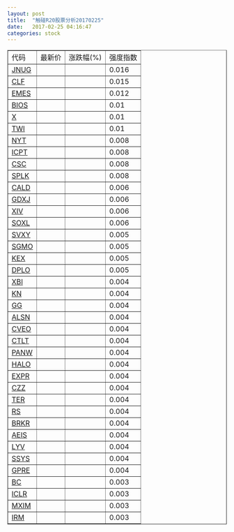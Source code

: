 ```yaml
---
layout: post
title:  "触碰R20股票分析20170225"
date:   2017-02-25 04:16:47
categories: stock
---
```

<script type="text/javascript">
var stockList = []
stockList.push('gb_jnug');
stockList.push('gb_clf');
stockList.push('gb_emes');
stockList.push('gb_bios');
stockList.push('gb_x');
stockList.push('gb_twi');
stockList.push('gb_nyt');
stockList.push('gb_icpt');
stockList.push('gb_csc');
stockList.push('gb_splk');
stockList.push('gb_cald');
stockList.push('gb_gdxj');
stockList.push('gb_xiv');
stockList.push('gb_soxl');
stockList.push('gb_svxy');
stockList.push('gb_sgmo');
stockList.push('gb_kex');
stockList.push('gb_dplo');
stockList.push('gb_xbi');
stockList.push('gb_kn');
stockList.push('gb_gg');
stockList.push('gb_alsn');
stockList.push('gb_cveo');
stockList.push('gb_ctlt');
stockList.push('gb_panw');
stockList.push('gb_halo');
stockList.push('gb_expr');
stockList.push('gb_czz');
stockList.push('gb_ter');
stockList.push('gb_rs');
stockList.push('gb_brkr');
stockList.push('gb_aeis');
stockList.push('gb_lyv');
stockList.push('gb_ssys');
stockList.push('gb_gpre');
stockList.push('gb_bc');
stockList.push('gb_iclr');
stockList.push('gb_mxim');
stockList.push('gb_irm');
</script>

<table border="1">
 <tr>
 <td>代码</td>
  <td>最新价</td>
  <td>涨跌幅(%)</td>
 <td>强度指数</td>
</tr>
  <tr id="jnug"><td><a href="http://stock.finance.sina.com.cn/usstock/quotes/JNUG.html" target="_blank">JNUG</a></td><td></td><td></td><td>0.016</td></tr>
  <tr id="clf"><td><a href="http://stock.finance.sina.com.cn/usstock/quotes/CLF.html" target="_blank">CLF</a></td><td></td><td></td><td>0.015</td></tr>
  <tr id="emes"><td><a href="http://stock.finance.sina.com.cn/usstock/quotes/EMES.html" target="_blank">EMES</a></td><td></td><td></td><td>0.012</td></tr>
  <tr id="bios"><td><a href="http://stock.finance.sina.com.cn/usstock/quotes/BIOS.html" target="_blank">BIOS</a></td><td></td><td></td><td>0.01</td></tr>
  <tr id="x"><td><a href="http://stock.finance.sina.com.cn/usstock/quotes/X.html" target="_blank">X</a></td><td></td><td></td><td>0.01</td></tr>
  <tr id="twi"><td><a href="http://stock.finance.sina.com.cn/usstock/quotes/TWI.html" target="_blank">TWI</a></td><td></td><td></td><td>0.01</td></tr>
  <tr id="nyt"><td><a href="http://stock.finance.sina.com.cn/usstock/quotes/NYT.html" target="_blank">NYT</a></td><td></td><td></td><td>0.008</td></tr>
  <tr id="icpt"><td><a href="http://stock.finance.sina.com.cn/usstock/quotes/ICPT.html" target="_blank">ICPT</a></td><td></td><td></td><td>0.008</td></tr>
  <tr id="csc"><td><a href="http://stock.finance.sina.com.cn/usstock/quotes/CSC.html" target="_blank">CSC</a></td><td></td><td></td><td>0.008</td></tr>
  <tr id="splk"><td><a href="http://stock.finance.sina.com.cn/usstock/quotes/SPLK.html" target="_blank">SPLK</a></td><td></td><td></td><td>0.008</td></tr>
  <tr id="cald"><td><a href="http://stock.finance.sina.com.cn/usstock/quotes/CALD.html" target="_blank">CALD</a></td><td></td><td></td><td>0.006</td></tr>
  <tr id="gdxj"><td><a href="http://stock.finance.sina.com.cn/usstock/quotes/GDXJ.html" target="_blank">GDXJ</a></td><td></td><td></td><td>0.006</td></tr>
  <tr id="xiv"><td><a href="http://stock.finance.sina.com.cn/usstock/quotes/XIV.html" target="_blank">XIV</a></td><td></td><td></td><td>0.006</td></tr>
  <tr id="soxl"><td><a href="http://stock.finance.sina.com.cn/usstock/quotes/SOXL.html" target="_blank">SOXL</a></td><td></td><td></td><td>0.006</td></tr>
  <tr id="svxy"><td><a href="http://stock.finance.sina.com.cn/usstock/quotes/SVXY.html" target="_blank">SVXY</a></td><td></td><td></td><td>0.005</td></tr>
  <tr id="sgmo"><td><a href="http://stock.finance.sina.com.cn/usstock/quotes/SGMO.html" target="_blank">SGMO</a></td><td></td><td></td><td>0.005</td></tr>
  <tr id="kex"><td><a href="http://stock.finance.sina.com.cn/usstock/quotes/KEX.html" target="_blank">KEX</a></td><td></td><td></td><td>0.005</td></tr>
  <tr id="dplo"><td><a href="http://stock.finance.sina.com.cn/usstock/quotes/DPLO.html" target="_blank">DPLO</a></td><td></td><td></td><td>0.005</td></tr>
  <tr id="xbi"><td><a href="http://stock.finance.sina.com.cn/usstock/quotes/XBI.html" target="_blank">XBI</a></td><td></td><td></td><td>0.004</td></tr>
  <tr id="kn"><td><a href="http://stock.finance.sina.com.cn/usstock/quotes/KN.html" target="_blank">KN</a></td><td></td><td></td><td>0.004</td></tr>
  <tr id="gg"><td><a href="http://stock.finance.sina.com.cn/usstock/quotes/GG.html" target="_blank">GG</a></td><td></td><td></td><td>0.004</td></tr>
  <tr id="alsn"><td><a href="http://stock.finance.sina.com.cn/usstock/quotes/ALSN.html" target="_blank">ALSN</a></td><td></td><td></td><td>0.004</td></tr>
  <tr id="cveo"><td><a href="http://stock.finance.sina.com.cn/usstock/quotes/CVEO.html" target="_blank">CVEO</a></td><td></td><td></td><td>0.004</td></tr>
  <tr id="ctlt"><td><a href="http://stock.finance.sina.com.cn/usstock/quotes/CTLT.html" target="_blank">CTLT</a></td><td></td><td></td><td>0.004</td></tr>
  <tr id="panw"><td><a href="http://stock.finance.sina.com.cn/usstock/quotes/PANW.html" target="_blank">PANW</a></td><td></td><td></td><td>0.004</td></tr>
  <tr id="halo"><td><a href="http://stock.finance.sina.com.cn/usstock/quotes/HALO.html" target="_blank">HALO</a></td><td></td><td></td><td>0.004</td></tr>
  <tr id="expr"><td><a href="http://stock.finance.sina.com.cn/usstock/quotes/EXPR.html" target="_blank">EXPR</a></td><td></td><td></td><td>0.004</td></tr>
  <tr id="czz"><td><a href="http://stock.finance.sina.com.cn/usstock/quotes/CZZ.html" target="_blank">CZZ</a></td><td></td><td></td><td>0.004</td></tr>
  <tr id="ter"><td><a href="http://stock.finance.sina.com.cn/usstock/quotes/TER.html" target="_blank">TER</a></td><td></td><td></td><td>0.004</td></tr>
  <tr id="rs"><td><a href="http://stock.finance.sina.com.cn/usstock/quotes/RS.html" target="_blank">RS</a></td><td></td><td></td><td>0.004</td></tr>
  <tr id="brkr"><td><a href="http://stock.finance.sina.com.cn/usstock/quotes/BRKR.html" target="_blank">BRKR</a></td><td></td><td></td><td>0.004</td></tr>
  <tr id="aeis"><td><a href="http://stock.finance.sina.com.cn/usstock/quotes/AEIS.html" target="_blank">AEIS</a></td><td></td><td></td><td>0.004</td></tr>
  <tr id="lyv"><td><a href="http://stock.finance.sina.com.cn/usstock/quotes/LYV.html" target="_blank">LYV</a></td><td></td><td></td><td>0.004</td></tr>
  <tr id="ssys"><td><a href="http://stock.finance.sina.com.cn/usstock/quotes/SSYS.html" target="_blank">SSYS</a></td><td></td><td></td><td>0.004</td></tr>
  <tr id="gpre"><td><a href="http://stock.finance.sina.com.cn/usstock/quotes/GPRE.html" target="_blank">GPRE</a></td><td></td><td></td><td>0.004</td></tr>
  <tr id="bc"><td><a href="http://stock.finance.sina.com.cn/usstock/quotes/BC.html" target="_blank">BC</a></td><td></td><td></td><td>0.003</td></tr>
  <tr id="iclr"><td><a href="http://stock.finance.sina.com.cn/usstock/quotes/ICLR.html" target="_blank">ICLR</a></td><td></td><td></td><td>0.003</td></tr>
  <tr id="mxim"><td><a href="http://stock.finance.sina.com.cn/usstock/quotes/MXIM.html" target="_blank">MXIM</a></td><td></td><td></td><td>0.003</td></tr>
  <tr id="irm"><td><a href="http://stock.finance.sina.com.cn/usstock/quotes/IRM.html" target="_blank">IRM</a></td><td></td><td></td><td>0.003</td></tr>
</table>
